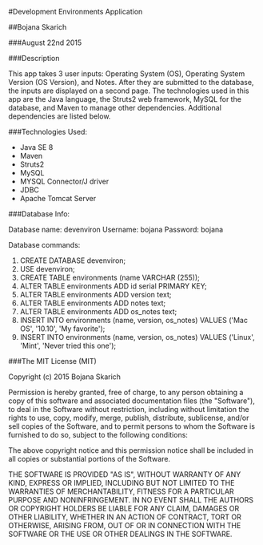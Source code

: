 #Development Environments Application

##Bojana Skarich

###August 22nd 2015

###Description

This app takes 3 user inputs: Operating System (OS), Operating System Version (OS Version), and Notes. After they are submitted to the database, the inputs are displayed on a second page. The technologies used in this app are the Java language, the Struts2 web framework, MySQL for the database, and Maven to manage other dependencies. Additional dependencies are listed below.

###Technologies Used:

* Java SE 8
* Maven
* Struts2
* MySQL
* MYSQL Connector/J driver
* JDBC 
* Apache Tomcat Server



###Database Info:

Database name: devenviron
Username: bojana
Password: bojana

Database commands:

1. CREATE DATABASE devenviron;
2. USE devenviron;
3. CREATE TABLE environments (name VARCHAR (255));
4. ALTER TABLE environments ADD id serial PRIMARY KEY;
5. ALTER TABLE environments ADD version text;
6. ALTER TABLE environments ADD notes text;
7. ALTER TABLE environments ADD os_notes text;
8. INSERT INTO environments (name, version, os_notes) VALUES ('Mac OS', '10.10', 'My favorite');
9. INSERT INTO environments (name, version, os_notes) VALUES ('Linux', 'Mint', 'Never tried this one');

       
###The MIT License (MIT)

Copyright (c) 2015 Bojana Skarich

Permission is hereby granted, free of charge, to any person obtaining a copy of this software and associated documentation files (the "Software"), to deal in the Software without restriction, including without limitation the rights to use, copy, modify, merge, publish, distribute, sublicense, and/or sell copies of the Software, and to permit persons to whom the Software is furnished to do so, subject to the following conditions:

The above copyright notice and this permission notice shall be included in all copies or substantial portions of the Software.

THE SOFTWARE IS PROVIDED "AS IS", WITHOUT WARRANTY OF ANY KIND, EXPRESS OR IMPLIED, INCLUDING BUT NOT LIMITED TO THE WARRANTIES OF MERCHANTABILITY, FITNESS FOR A PARTICULAR PURPOSE AND NONINFRINGEMENT. IN NO EVENT SHALL THE AUTHORS OR COPYRIGHT HOLDERS BE LIABLE FOR ANY CLAIM, DAMAGES OR OTHER LIABILITY, WHETHER IN AN ACTION OF CONTRACT, TORT OR OTHERWISE, ARISING FROM, OUT OF OR IN CONNECTION WITH THE SOFTWARE OR THE USE OR OTHER DEALINGS IN THE SOFTWARE.
